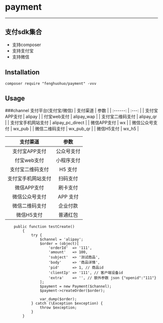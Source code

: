 # payment
---
## 支付sdk集合

* 支持composer
* 支持支付宝
* 支持微信

## Installation

```shell
composer require "fenghuohuo/payment" -vvv
```

## Usage
###channel 支付平台(支付宝/微信)
| 支付渠道          | 参数 |
| :------:         | :---: |
| 支付宝APP支付     | alipay |
| 付宝web支付       | alipay_wap |
| 支付宝二维码支付   | alipay_qr |
| 支付宝手机网站支付  | alipay_pc_direct |
| 微信APP支付       | wx |
| 微信公众号支付     | wx_pub |
| 微信二维码支付     | wx_pub_qr |
| 微信H5支付        | wx_h5 |

| 支付渠道 |   参数     |
| :-----: | :-------: |
| 支付宝APP支付      | 公众号支付  |
| 付宝web支付 | 小程序支付  |
| 支付宝二维码支付     | H5 支付    |
| 支付宝手机网站支付    | 扫码支付    |
| 微信APP支付     | 刷卡支付    |
| 微信公众号支付     | APP 支付  |
| 微信二维码支付     | 企业付款 |
| 微信H5支付      | 普通红包 |

```$xslt
    public function testCreate()
        {
            try {
                $channel = 'alipay';
                $order = (object)[
                    'orderId'  => '111',
                    'amount'   => 100,
                    'subject'  => '测试商品',
                    'body'     => '商品详情',
                    'pid'      => 1, // 商品id
                    'clientIp' => '111', // 客户端设备id
                    'extra'    => '', // 额外参数 json {"openid":"111"}
                ];
                $payment = new Payment($channel);
                $payment->createOrder($order);
    
                var_dump($order);
            } catch (\Exception $exception) {
                throw $exception;
            }
        }
```